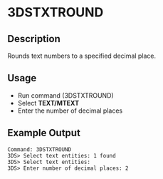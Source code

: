 # 3DSTXTROUND

## Description

Rounds text numbers to a specified decimal place.

## Usage

* Run command (3DSTXTROUND)
* Select **TEXT/MTEXT**
* Enter the number of decimal places

## Example Output

```
Command: 3DSTXTROUND
3DS> Select text entities: 1 found
3DS> Select text entities:
3DS> Enter number of decimal places: 2
```
